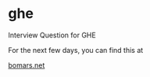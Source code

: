 # ghe
Interview Question for GHE

For the next few days, you can find this at

[bomars.net](http://bomars.net)
